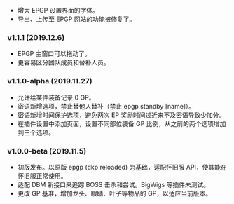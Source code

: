 - 增大 EPGP 设置界面的字体。
- 导出、上传至 EPGP 网站的功能被修复了。

### v1.1.1 (2019.12.6)

- EPGP 主窗口可以拖动了。
- 更容易区分团队成员和替补人员。

### v1.1.0-alpha (2019.11.27)

- 允许给某件装备记录 0 GP。
- 密语新增选项，禁止替他人替补（禁止 epgp standby [name]）。
- 密语新增时间保护选项，避免两次 EP 奖励时间过近来不及密语导致少加分。
- 在插件设置中添加页面，设置不同部位装备 GP 比例，从之前的两个选项增加到三个选项。

### v1.0.0-beta (2019.11.5)

- 初版发布。以原版 epgp (dkp reloaded) 为基础，适配怀旧服 API，使其能在怀旧服正常使用。
- 适配 DBM 新接口来追踪 BOSS 击杀和尝试。BigWigs 等插件未测试。
- 更改 GP 基准，增加龙头、眼睛、叶子等物品的 GP，以适应当前版本。
